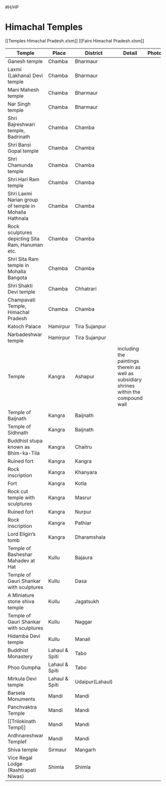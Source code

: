 #H/HP 
# Himachal Temples
[[Temples Himachal Pradesh.xlsm]]
[[Fairs Himachal Pradesh.xlsm]]

| Temple                                                | Place          | District        | Detail                                                                                 | Photograph |
| ----------------------------------------------------- | -------------- | --------------- | -------------------------------------------------------------------------------------- | ---------- |
| Ganesh temple                                         | Chamba         | Bharmaur        |                                                                                        |            |
| Laxmi (Lakhana) Devi temple                           | Chamba         | Bharmaur        |                                                                                        |            |
| Mani Mahesh temple                                    | Chamba         | Bharmaur        |                                                                                        |            |
| Nar Singh temple                                      | Chamba         | Bharmaur        |                                                                                        |            |
| Shri Bajreshwari temple, Badrinath                    | Chamba         | Chamba          |                                                                                        |            |
| Shri Bansi Gopal temple                               | Chamba         | Chamba          |                                                                                        |            |
| Shri Chamunda temple                                  | Chamba         | Chamba          |                                                                                        |            |
| Shri Hari Ram temple                                  | Chamba         | Chamba          |                                                                                        |            |
| Shri Laxmi Narian group of temple in Mohalla Hathnala | Chamba         | Chamba          |                                                                                        |            |
| Rock sculptures depicting Sita Ram, Hanuman etc.      | Chamba         | Chamba          |                                                                                        |            |
| Shri Sita Ram temple in Mohalla Bangota               | Chamba         | Chamba          |                                                                                        |            |
| Shri Shakti Devi temple                               | Chamba         | Chhatrari       |                                                                                        |            |
| Champavati Temple, Himachal Pradesh                   | Chamba         | Chamba          |                                                                                        |            |
| Katoch Palace                                         | Hamirpur       | Tira Sujanpur   |                                                                                        |            |
| Narbadeshwar temple                                   | Hamirpur       | Tira Sujanpur   |                                                                                        |            |
| Temple                                                | Kangra         | Ashapur         | including the paintings therein as well as subsidiary shrines within the compound wall |            |
| Temple of Baijnath                                    | Kangra         | Baijnath        |                                                                                        |            |
| Temple of Sidhnath                                    | Kangra         | Baijnath        |                                                                                        |            |
| Buddhist stupa known as Bhim-ka-Tila                  | Kangra         | Chaitru         |                                                                                        |            |
| Ruined fort                                           | Kangra         | Kangra          |                                                                                        |            |
| Rock inscription                                      | Kangra         | Khanyara        |                                                                                        |            |
| Fort                                                  | Kangra         | Kotla           |                                                                                        |            |
| Rock cut temple with sculptures                       | Kangra         | Masrur          |                                                                                        |            |
| Ruined fort                                           | Kangra         | Nurpur          |                                                                                        |            |
| Rock inscription                                      | Kangra         | Pathiar         |                                                                                        |            |
| Lord Eligin’s tomb                                    | Kangra         | Dharamshala     |                                                                                        |            |
| Temple of Basheshar Mahadev at Hat                    | Kullu          | Bajaura         |                                                                                        |            |
| Temple of Gauri Shankar with sculptures               | Kullu          | Dasa            |                                                                                        |            |
| A Miniature stone shiva temple                        | Kullu          | Jagatsukh       |                                                                                        |            |
| Temple of Gauri Shankar with sculptures               | Kullu          | Naggar          |                                                                                        |            |
| Hidamba Devi temple                                   | Kullu          | Manali          |                                                                                        |            |
| Buddhist Monastery                                    | Lahaul & Spiti | Tabo            |                                                                                        |            |
| Phoo Gumpha                                           | Lahaul & Spiti | Tabo            |                                                                                        |            |
| Mirkula Devi temple                                   | Lahaul & Spiti | Udaipur(Lahaul) |                                                                                        |            |
| Barsela Monuments                                     | Mandi          | Mandi           |                                                                                        |            |
| Panchvaktra Temple                                    | Mandi          | Mandi           |                                                                                        |            |
| [[Trilokinath Templ]]                                    | Mandi          | Mandi           |                                                                                        |            |
| Ardhnareshwar Templef                                 | Mandi          | Mandi           |                                                                                        |            |
| Shiva temple                                          | Sirmaur        | Mangarh         |                                                                                        |            |
| Vice Regal Lodge (Rashtrapati Niwas)                  | Shimla         | Shimla          |                                                                                        |            |